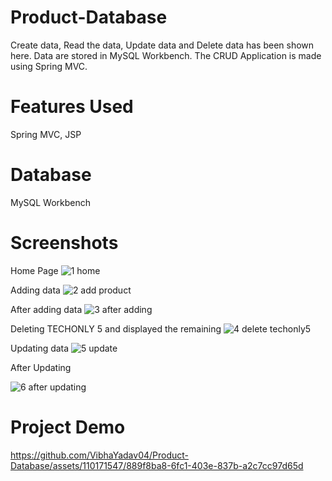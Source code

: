 # Product-Database

Create data, Read the data, Update data and Delete data has been shown here. 
Data are stored in MySQL Workbench. The CRUD Application is made using Spring MVC.

# Features Used
Spring MVC, JSP

# Database
MySQL Workbench

# Screenshots
Home Page
![1 home](https://github.com/VibhaYadav04/Product-Database/assets/110171547/693accdc-697f-4515-85dd-5dacff539d5e)

Adding data
![2 add product](https://github.com/VibhaYadav04/Product-Database/assets/110171547/856397eb-10dd-4524-897c-7bc925af19b7)

After adding data
![3 after adding](https://github.com/VibhaYadav04/Product-Database/assets/110171547/8f8a4584-f3cd-40b9-abd8-70d36ad21f7d)

Deleting TECHONLY 5 and displayed the remaining
![4 delete techonly5](https://github.com/VibhaYadav04/Product-Database/assets/110171547/58aaa1ba-774a-45be-8882-94a46fe57cbb)

Updating data
![5 update](https://github.com/VibhaYadav04/Product-Database/assets/110171547/f9363bae-9494-4c95-a2ec-48a05755bfdd)

After Updating

![6 after updating](https://github.com/VibhaYadav04/Product-Database/assets/110171547/3a018d03-ab94-48ad-8d5f-062ae6e5f135)

# Project Demo
https://github.com/VibhaYadav04/Product-Database/assets/110171547/889f8ba8-6fc1-403e-837b-a2c7cc97d65d

